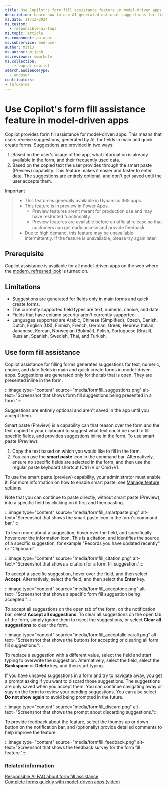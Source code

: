 ```yaml
---
title: Use Copilot's form fill assistance feature in model-driven apps 
description: Learn how to use AI-generated optional suggestions for fields in a form.
ms.date: 11/13/2024
ms.custom: 
  - responsible-ai-faqs
ms.topic: article
ms.component: pa-user
ms.subservice: end-user
author: MitiJ 
ms.author: mijosh
ms.reviewer: smurkute
ms.collection: 
    - bap-ai-copilot 
search.audienceType: 
  - enduser
contributors:
- fafuxa-ms
---
```


# Use Copilot's form fill assistance feature in model-driven apps

Copilot provides form fill assistance for model-driven apps. This means that users receive suggestions, generated by AI, for fields in main and quick create forms. Suggestions are provided in two ways:

1. Based on the user's usage of the app, what information is already available in the form, and their frequently used data.
2. Based on the copied text the user provides through the smart paste (Preview) capability.
This feature makes it easier and faster to enter data. The suggestions are entirely optional, and don't get saved until the user accepts them.

> [!IMPORTANT]

> - This feature is generally available in Dynamics 365 apps.
> - This feature is in preview in Power Apps.
>   - Preview features aren’t meant for production use and may have restricted functionality.
>   - Preview features are available before an official release so that customers can get early access and provide feedback.
> - Due to high demand, this feature may be unavailable intermittently. If the feature is unavailable, please try again later.

## Prerequisite

Copilot assistance is available for all model-driven apps on the web where the [modern, refreshed look](modern-fluent-design.md) is turned on. 

## Limitations

- Suggestions are generated for fields only in main forms and quick create forms.
- The currently supported field types are text, numeric, choice, and date.
- Fields that have column security aren't currently supported.
- Languages supported are Arabic, Chinese (Simplified), Czech, Danish, Dutch, English (US), Finnish, French, German, Greek, Hebrew, Italian, Japanese, Korean, Norwegian (Bokmål), Polish, Portuguese (Brazil), Russian, Spanish, Swedish, Thai, and Turkish.

## Use form fill assistance

Copilot assistance for filling forms generates suggestions for text, numeric, choice, and date fields in main and quick create forms in model-driven apps. Suggestions are generated only for the tab that is open. They are presented inline in the form.

:::image type="content" source="media/formfill_suggestions.png" alt-text="Screenshot that shows form fill suggestions being presented in a form.":::

Suggestions are entirely optional and aren't saved in the app until you accept them.

Smart paste (Preview) is a capability can that reason over the form and the text copied to your clipboard to suggest what text could be used to fill specific fields, and provides suggestions inline in the form. To use smart paste (Preview):

1. Copy the text based on which you would like to fill in the form.
2. You can use the **smart paste** icon in the command bar. Alternatively, ensure no specific fields are selected in the form, and then use the regular paste keyboard shortcut (Ctrl+V or Cmd+V).

To use the smart paste (preview) capability, your administrator must enable it. For more information on how to enable smart paste, see [Manage feature settings](../power-platform/admin/settings-features.md).

Note that you can continue to paste directly, without smart paste (Preview), into a specific field by clicking on it first and then pasting.

:::image type="content" source="media/formfill_smartpaste.png" alt-text="Screenshot that shows the smart paste icon in the form's command bar.":::

To learn more about a suggestion, hover over the field, and specifically hover over the information icon. This is a citation, and identifies the source of a specific suggestion, for example "Records you have updated recently" or "Clipboard".

:::image type="content" source="media/formfill_citation.png" alt-text="Screenshot that shows a citation for a form fill suggestion.":::

To accept a specific suggestion, hover over the field, and then select **Accept**. Alternatively, select the field, and then select the **Enter** key.

:::image type="content" source="media/formfill_acceptone.png" alt-text="Screenshot that shows a specific form fill suggestion being accepted.":::

To accept all suggestions on the open tab of the form, on the notification bar, select **Accept all suggestions**. To clear all suggestions on the open tab of the form, simply ignore them to reject the suggestions, or select **Clear all suggestions** to clear the form.

:::image type="content" source="media/formfill_acceptallclearall.png" alt-text="Screenshot that shows the buttons for accepting or clearing all form fill suggestions.":::

To replace a suggestion with a different value, select the field and start typing to overwrite the suggestion. Alternatively, select the field, select the **Backspace** or **Delete** key, and then start typing.

If you have unsaved suggestions in a form and try to navigate away, you get a prompt asking if you want to discard those suggestions. The suggestions are only saved when you accept them. You can continue navigating away or stay on the form to review your pending suggestions. You can also select **Do not show again** to avoid being prompted in the future.

:::image type="content" source="media/formfill_discard.png" alt-text="Screenshot that shows the prompt about discarding suggestions.":::

To provide feedback about the feature, select the thumbs up or down button on the notification bar, and (optionally) provide detailed comments to help improve the feature.

:::image type="content" source="media/formfill_feedback.png" alt-text="Screenshot that shows the feedback survey for the form fill feature.":::

### Related information

[Responsible AI FAQ about form fill assistance](/power-apps/maker/common/faq-from-filling-assistance)  
[Complete forms quickly with model-driven apps (video)](https://youtu.be/Jwlaue-Skzk?feature=shared)
